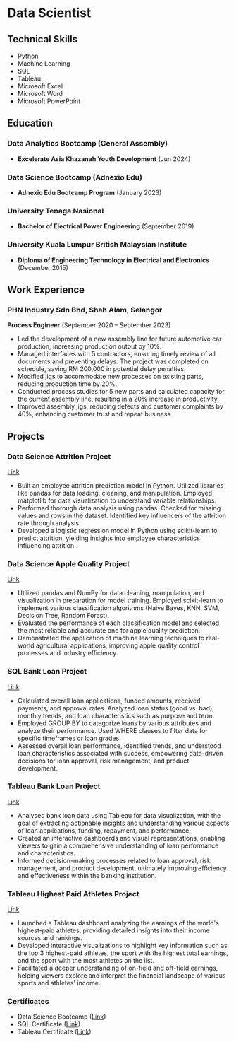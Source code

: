 # Data Scientist

## Technical Skills
- Python
- Machine Learning
- SQL
- Tableau
- Microsoft Excel
- Microsoft Word
- Microsoft PowerPoint

## Education

### Data Analytics Bootcamp (General Assembly)
- **Excelerate Asia Khazanah Youth Development** (Jun 2024)

### Data Science Bootcamp (Adnexio Edu)
- **Adnexio Edu Bootcamp Program** (January 2023)

### University Tenaga Nasional
- **Bachelor of Electrical Power Engineering** (September 2019)

### University Kuala Lumpur British Malaysian Institute
- **Diploma of Engineering Technology in Electrical and Electronics** (December 2015)

## Work Experience

### PHN Industry Sdn Bhd, Shah Alam, Selangor
**Process Engineer** (September 2020 – September 2023)

- Led the development of a new assembly line for future automotive car production, increasing production output by 10%.
- Managed interfaces with 5 contractors, ensuring timely review of all documents and preventing delays. The project was completed on schedule, saving RM 200,000 in potential delay penalties.
- Modified jigs to accommodate new processes on existing parts, reducing production time by 20%.
- Conducted process studies for 5 new parts and calculated capacity for the current assembly line, resulting in a 20% increase in productivity.
- Improved assembly jigs, reducing defects and customer complaints by 40%, enhancing customer trust and repeat business.

## Projects

### Data Science Attrition Project
[Link](https://www.kaggle.com/code/ehfrus/attrition)

- Built an employee attrition prediction model in Python. Utilized libraries like pandas for data loading, cleaning, and manipulation. Employed matplotlib for data visualization to understand variable relationships.
- Performed thorough data analysis using pandas. Checked for missing values and rows in the dataset. Identified key influencers of the attrition rate through analysis.
- Developed a logistic regression model in Python using scikit-learn to predict attrition, yielding insights into employee characteristics influencing attrition.

### Data Science Apple Quality Project
[Link](https://www.kaggle.com/code/ehfrus/apple-prediction-using-different-classification)

- Utilized pandas and NumPy for data cleaning, manipulation, and visualization in preparation for model training. Employed scikit-learn to implement various classification algorithms (Naive Bayes, KNN, SVM, Decision Tree, Random Forest).
- Evaluated the performance of each classification model and selected the most reliable and accurate one for apple quality prediction.
- Demonstrated the application of machine learning techniques to real-world agricultural applications, improving apple quality control processes and industry efficiency.

### SQL Bank Loan Project
[Link](https://perfect-pan-c37.notion.site/SQL-Bank-Loan-803183c4e02247f7a7d69a42deadc2e9)

- Calculated overall loan applications, funded amounts, received payments, and approval rates. Analyzed loan status (good vs. bad), monthly trends, and loan characteristics such as purpose and term.
- Employed GROUP BY to categorize loans by various attributes and analyze their performance. Used WHERE clauses to filter data for specific timeframes or loan grades.
- Assessed overall loan performance, identified trends, and understood loan characteristics associated with success, empowering data-driven decisions for loan approval, risk management, and product development.

### Tableau Bank Loan Project
[Link](https://public.tableau.com/app/profile/ahmad.fiqri/viz/Bank_Loan_17104377831030/SUMMARY)

- Analysed bank loan data using Tableau for data visualization, with the goal of extracting actionable insights and understanding various aspects of loan applications, funding, repayment, and performance.
- Created an interactive dashboards and visual representations, enabling viewers to gain a comprehensive understanding of loan performance and characteristics.
- Informed decision-making processes related to loan approval, risk management, and product development, ultimately improving efficiency and effectiveness within the banking institution.

### Tableau Highest Paid Athletes Project
[Link](https://public.tableau.com/app/profile/ahmad.fiqri/viz/TheWorldsHighest-PaidAtheletes/ImageDasboard)

- Launched a Tableau dashboard analyzing the earnings of the world's highest-paid athletes, providing detailed insights into their income sources and rankings.
- Developed interactive visualizations to highlight key information such as the top 3 highest-paid athletes, the sport with the highest total earnings, and the sport with the most athletes on the list.
- Facilitated a deeper understanding of on-field and off-field earnings, helping viewers explore and interpret the financial landscape of various sports and athletes' income.

### Certificates

- Data Science Bootcamp
  ([Link](https://drive.google.com/file/d/125dtZNBMGuAiXnjjWdRponFtZKx3XU5h/view?usp=sharing))
- SQL Certificate
  ([Link](https://drive.google.com/file/d/1M0cI5j88SMzYRU_kn11YzXv9KRrCFD3N/view?usp=sharing))
- Tableau Certificate
  ([Link](https://drive.google.com/file/d/1qfqgMzECiE9ZNNlzyGHJ87H2OZqlRnuH/view))
